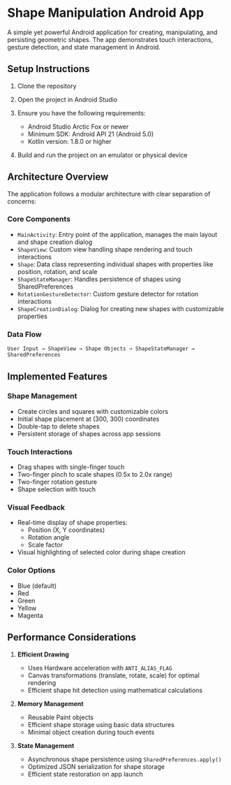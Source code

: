 # Shape Manipulation Android App

A simple yet powerful Android application for creating, manipulating, and persisting geometric shapes. The app demonstrates touch interactions, gesture detection, and state management in Android.

## Setup Instructions

1. Clone the repository
2. Open the project in Android Studio
3. Ensure you have the following requirements:
   - Android Studio Arctic Fox or newer
   - Minimum SDK: Android API 21 (Android 5.0)
   - Kotlin version: 1.8.0 or higher

4. Build and run the project on an emulator or physical device

## Architecture Overview

The application follows a modular architecture with clear separation of concerns:

### Core Components

- `MainActivity`: Entry point of the application, manages the main layout and shape creation dialog
- `ShapeView`: Custom view handling shape rendering and touch interactions
- `Shape`: Data class representing individual shapes with properties like position, rotation, and scale
- `ShapeStateManager`: Handles persistence of shapes using SharedPreferences
- `RotationGestureDetector`: Custom gesture detector for rotation interactions
- `ShapeCreationDialog`: Dialog for creating new shapes with customizable properties

### Data Flow

```
User Input → ShapeView → Shape Objects → ShapeStateManager → SharedPreferences
```

## Implemented Features

### Shape Management
- Create circles and squares with customizable colors
- Initial shape placement at (300, 300) coordinates
- Double-tap to delete shapes
- Persistent storage of shapes across app sessions

### Touch Interactions
- Drag shapes with single-finger touch
- Two-finger pinch to scale shapes (0.5x to 2.0x range)
- Two-finger rotation gesture
- Shape selection with touch

### Visual Feedback
- Real-time display of shape properties:
  - Position (X, Y coordinates)
  - Rotation angle
  - Scale factor
- Visual highlighting of selected color during shape creation

### Color Options
- Blue (default)
- Red
- Green
- Yellow
- Magenta

## Performance Considerations

1. **Efficient Drawing**
   - Uses Hardware acceleration with `ANTI_ALIAS_FLAG`
   - Canvas transformations (translate, rotate, scale) for optimal rendering
   - Efficient shape hit detection using mathematical calculations

2. **Memory Management**
   - Reusable Paint objects
   - Efficient shape storage using basic data structures
   - Minimal object creation during touch events

3. **State Management**
   - Asynchronous shape persistence using `SharedPreferences.apply()`
   - Optimized JSON serialization for shape storage
   - Efficient state restoration on app launch
